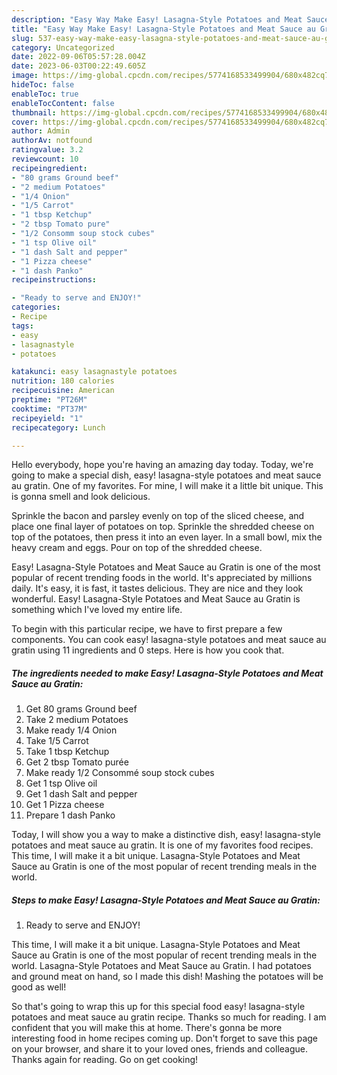 ```yaml
---
description: "Easy Way Make Easy! Lasagna-Style Potatoes and Meat Sauce au Gratin the Delicious}"
title: "Easy Way Make Easy! Lasagna-Style Potatoes and Meat Sauce au Gratin the Delicious}"
slug: 537-easy-way-make-easy-lasagna-style-potatoes-and-meat-sauce-au-gratin-the-delicious
category: Uncategorized
date: 2022-09-06T05:57:28.004Z
date: 2023-06-03T00:22:49.605Z
image: https://img-global.cpcdn.com/recipes/5774168533499904/680x482cq70/easy-lasagna-style-potatoes-and-meat-sauce-au-gratin-recipe-main-photo.jpg
hideToc: false
enableToc: true
enableTocContent: false
thumbnail: https://img-global.cpcdn.com/recipes/5774168533499904/680x482cq70/easy-lasagna-style-potatoes-and-meat-sauce-au-gratin-recipe-main-photo.jpg
cover: https://img-global.cpcdn.com/recipes/5774168533499904/680x482cq70/easy-lasagna-style-potatoes-and-meat-sauce-au-gratin-recipe-main-photo.jpg
author: Admin
authorAv: notfound
ratingvalue: 3.2
reviewcount: 10
recipeingredient:
- "80 grams Ground beef"
- "2 medium Potatoes"
- "1/4 Onion"
- "1/5 Carrot"
- "1 tbsp Ketchup"
- "2 tbsp Tomato pure"
- "1/2 Consomm soup stock cubes"
- "1 tsp Olive oil"
- "1 dash Salt and pepper"
- "1 Pizza cheese"
- "1 dash Panko"
recipeinstructions:

- "Ready to serve and ENJOY!"
categories:
- Recipe
tags:
- easy
- lasagnastyle
- potatoes

katakunci: easy lasagnastyle potatoes 
nutrition: 180 calories
recipecuisine: American
preptime: "PT26M"
cooktime: "PT37M"
recipeyield: "1"
recipecategory: Lunch

---
```



Hello everybody, hope you're having an amazing day today. Today, we're going to make a special dish, easy! lasagna-style potatoes and meat sauce au gratin. One of my favorites. For mine, I will make it a little bit unique. This is gonna smell and look delicious.

Sprinkle the bacon and parsley evenly on top of the sliced cheese, and place one final layer of potatoes on top. Sprinkle the shredded cheese on top of the potatoes, then press it into an even layer. In a small bowl, mix the heavy cream and eggs. Pour on top of the shredded cheese.

Easy! Lasagna-Style Potatoes and Meat Sauce au Gratin is one of the most popular of recent trending foods in the world. It's appreciated by millions daily. It's easy, it is fast, it tastes delicious. They are nice and they look wonderful. Easy! Lasagna-Style Potatoes and Meat Sauce au Gratin is something which I've loved my entire life.


To begin with this particular recipe, we have to first prepare a few components. You can cook easy! lasagna-style potatoes and meat sauce au gratin using 11 ingredients and 0 steps. Here is how you cook that.

<!--inarticleads1-->

##### The ingredients needed to make Easy! Lasagna-Style Potatoes and Meat Sauce au Gratin:

1. Get 80 grams Ground beef
1. Take 2 medium Potatoes
1. Make ready 1/4 Onion
1. Take 1/5 Carrot
1. Take 1 tbsp Ketchup
1. Get 2 tbsp Tomato purée
1. Make ready 1/2 Consommé soup stock cubes
1. Get 1 tsp Olive oil
1. Get 1 dash Salt and pepper
1. Get 1 Pizza cheese
1. Prepare 1 dash Panko


Today, I will show you a way to make a distinctive dish, easy! lasagna-style potatoes and meat sauce au gratin. It is one of my favorites food recipes. This time, I will make it a bit unique. Lasagna-Style Potatoes and Meat Sauce au Gratin is one of the most popular of recent trending meals in the world. 

<!--inarticleads2-->

##### Steps to make Easy! Lasagna-Style Potatoes and Meat Sauce au Gratin:


1. Ready to serve and ENJOY!

This time, I will make it a bit unique. Lasagna-Style Potatoes and Meat Sauce au Gratin is one of the most popular of recent trending meals in the world. Lasagna-Style Potatoes and Meat Sauce au Gratin. I had potatoes and ground meat on hand, so I made this dish! Mashing the potatoes will be good as well! 

So that's going to wrap this up for this special food easy! lasagna-style potatoes and meat sauce au gratin recipe. Thanks so much for reading. I am confident that you will make this at home. There's gonna be more interesting food in home recipes coming up. Don't forget to save this page on your browser, and share it to your loved ones, friends and colleague. Thanks again for reading. Go on get cooking!
